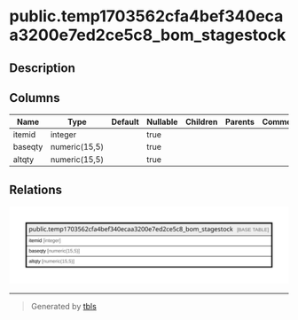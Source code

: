 # public.temp1703562cfa4bef340ecaa3200e7ed2ce5c8_bom_stagestock

## Description

## Columns

| Name | Type | Default | Nullable | Children | Parents | Comment |
| ---- | ---- | ------- | -------- | -------- | ------- | ------- |
| itemid | integer |  | true |  |  |  |
| baseqty | numeric(15,5) |  | true |  |  |  |
| altqty | numeric(15,5) |  | true |  |  |  |

## Relations

![er](public.temp1703562cfa4bef340ecaa3200e7ed2ce5c8_bom_stagestock.svg)

---

> Generated by [tbls](https://github.com/k1LoW/tbls)
